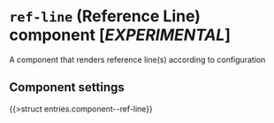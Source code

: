 # `ref-line` (Reference Line) component [*EXPERIMENTAL*]

A component that renders reference line(s) according to configuration

## Component settings

{{>struct entries.component--ref-line}}

